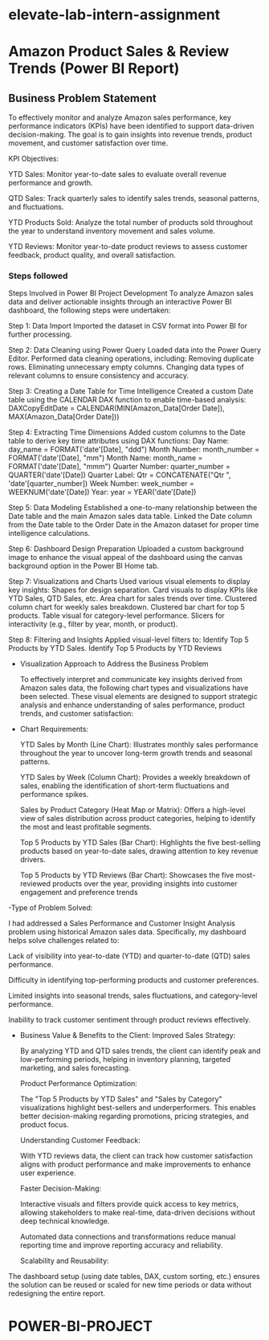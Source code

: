 # elevate-lab-intern-assignment
# Amazon Product Sales & Review Trends (Power BI Report)

## Business Problem Statement

To effectively monitor and analyze Amazon sales performance, key performance indicators (KPIs) have been identified to support data-driven decision-making. The goal is to gain insights into revenue trends, product movement, and customer satisfaction over time.

KPI Objectives:

YTD Sales: Monitor year-to-date sales to evaluate overall revenue performance and growth.

QTD Sales: Track quarterly sales to identify sales trends, seasonal patterns, and fluctuations.

YTD Products Sold: Analyze the total number of products sold throughout the year to understand inventory movement and sales volume.

YTD Reviews: Monitor year-to-date product reviews to assess customer feedback, product quality, and overall satisfaction.




### Steps followed 

Steps Involved in Power BI Project Development
To analyze Amazon sales data and deliver actionable insights through an interactive Power BI dashboard, the following steps were undertaken:

Step 1: Data Import
        Imported the dataset in CSV format into Power BI for further processing.

Step 2: Data Cleaning using Power Query
        Loaded data into the Power Query Editor.
        Performed data cleaning operations, including:
        Removing duplicate rows.
        Eliminating unnecessary empty columns.
        Changing data types of relevant columns to ensure consistency and accuracy.

Step 3: Creating a Date Table for Time Intelligence
        Created a custom Date table using the CALENDAR DAX function to enable time-based analysis: DAXCopyEditDate = CALENDAR(MIN(Amazon_Data[Order Date]),                MAX(Amazon_Data[Order Date]))


Step 4: Extracting Time Dimensions
        Added custom columns to the Date table to derive key time attributes using DAX functions:
        Day Name: day_name = FORMAT('date'[Date], "ddd")
        Month Number: month_number = FORMAT('date'[Date], "mm")
        Month Name: month_name = FORMAT('date'[Date], "mmm")
        Quarter Number: quarter_number = QUARTER('date'[Date])
        Quarter Label: Qtr = CONCATENATE("Qtr ", 'date'[quarter_number])
        Week Number: week_number = WEEKNUM('date'[Date])
        Year: year = YEAR('date'[Date])

Step 5: Data Modeling
        Established a one-to-many relationship between the Date table and the main Amazon sales data table.
        Linked the Date column from the Date table to the Order Date in the Amazon dataset for proper time intelligence calculations.

Step 6: Dashboard Design Preparation
        Uploaded a custom background image to enhance the visual appeal of the dashboard using the canvas background option in the Power BI Home tab.

Step 7: Visualizations and Charts
        Used various visual elements to display key insights:
        Shapes for design separation.
        Card visuals to display KPIs like YTD Sales, QTD Sales, etc.
        Area chart for sales trends over time.
        Clustered column chart for weekly sales breakdown.
        Clustered bar chart for top 5 products.
        Table visual for category-level performance.
        Slicers for interactivity (e.g., filter by year, month, or product).

Step 8: Filtering and Insights
        Applied visual-level filters to:
        Identify Top 5 Products by YTD Sales.
        Identify Top 5 Products by YTD Reviews

- Visualization Approach to Address the Business Problem

    To effectively interpret and communicate key insights derived from Amazon sales data, the following chart types and visualizations have been selected. These       visual elements are designed to support strategic analysis and enhance understanding of sales performance, product trends, and customer satisfaction:

- Chart Requirements:

  YTD Sales by Month (Line Chart):
  Illustrates monthly sales performance throughout the year to uncover long-term growth trends and seasonal patterns.

  YTD Sales by Week (Column Chart):
  Provides a weekly breakdown of sales, enabling the identification of short-term fluctuations and performance spikes.

  Sales by Product Category (Heat Map or Matrix):
  Offers a high-level view of sales distribution across product categories, helping to identify the most and least profitable segments.

  Top 5 Products by YTD Sales (Bar Chart):
  Highlights the five best-selling products based on year-to-date sales, drawing attention to key revenue drivers.

  Top 5 Products by YTD Reviews (Bar Chart):
  Showcases the five most-reviewed products over the year, providing insights into customer engagement and preference trends




-Type of Problem Solved:
  
  I had addressed a Sales Performance and Customer Insight Analysis problem using historical Amazon sales data. Specifically, my dashboard helps solve challenges    related to:

  Lack of visibility into year-to-date (YTD) and quarter-to-date (QTD) sales performance.

  Difficulty in identifying top-performing products and customer preferences.

  Limited insights into seasonal trends, sales fluctuations, and category-level performance.

  Inability to track customer sentiment through product reviews effectively.


-  Business Value & Benefits to the Client:
   Improved Sales Strategy:

      By analyzing YTD and QTD sales trends, the client can identify peak and low-performing periods, helping in inventory planning, targeted marketing, and sales       forecasting.

      Product Performance Optimization:

      The "Top 5 Products by YTD Sales" and "Sales by Category" visualizations highlight best-sellers and underperformers. This enables better decision-making           regarding promotions, pricing strategies, and product focus.

      Understanding Customer Feedback:

      With YTD reviews data, the client can track how customer satisfaction aligns with product performance and make improvements to enhance user experience.

      Faster Decision-Making:

      Interactive visuals and filters provide quick access to key metrics, allowing stakeholders to make real-time, data-driven decisions without deep technical          knowledge.

      Automated data connections and transformations reduce manual reporting time and improve reporting accuracy and reliability.

      Scalability and Reusability:

The dashboard setup (using date tables, DAX, custom sorting, etc.) ensures the solution can be reused or scaled for new time periods or data without redesigning the entire report.


# POWER-BI-PROJECT
